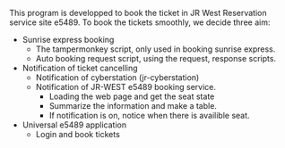 This program is developped to book the ticket in JR West Reservation service site e5489.
To book the tickets smoothly, we decide three aim:
- Sunrise express booking
  - The tampermonkey script, only used in booking sunrise express.
  - Auto booking request script, using the request, response scripts.
- Notification of ticket cancelling
  - Notification of cyberstation (jr-cyberstation)
  - Notification of JR-WEST e5489 booking service.
    - Loading the web page and get the seat state
    - Summarize the information and make a table.
    - If notification is on, notice when there is availible seat.
- Universal e5489 application
  - Login and book tickets

